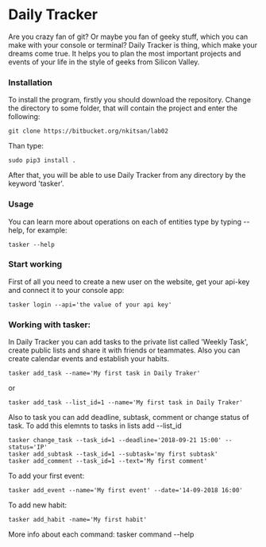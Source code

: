 # Daily Tracker
Are you crazy fan of git? Or maybe you fan of geeky stuff, which you can make with your console or terminal? Daily Tracker is thing, which make your dreams come true. It helps you to plan the most important projects and events of your life in the style of geeks from Silicon Valley.

### Installation
To install the program, firstly you should download the repository. Change the directory to some folder, that will contain the project and enter the following:

	git clone https://bitbucket.org/nkitsan/lab02

Than type:

	sudo pip3 install .

After that, you will be able to use Daily Tracker from any directory by the keyword 'tasker'.

### Usage
You can learn more about operations on each of entities type by typing --help, for example:

	tasker --help

### Start working
First of all you need to create a new user on the website, get your api-key and connect it to your console app:

	tasker login --api='the value of your api key'

### Working with tasker:
In Daily Tracker you can add tasks to the private list called 'Weekly Task', create public lists and share it with friends or teammates. Also you can create calendar events and establish your habits.

	tasker add_task --name='My first task in Daily Traker'

or

	tasker add_task --list_id=1 --name='My first task in Daily Traker'

Also to task you can add deadline, subtask, comment or change status of task. To add this elemnts to tasks in lists add --list_id

	tasker change_task --task_id=1 --deadline='2018-09-21 15:00' --status='IP'
	tasker add_subtask --task_id=1 --subtask='my first subtask'
	tasker add_comment --task_id=1 --text='My first comment'

To add your first event:

	tasker add_event --name='My first event' --date='14-09-2018 16:00'

To add new habit:

	tasker add_habit -name='My first habit'

More info about each command:
	tasker command --help
